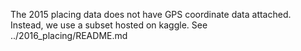 The 2015 placing data does not have GPS coordinate data attached.
Instead, we use a subset hosted on kaggle. See ../2016_placing/README.md